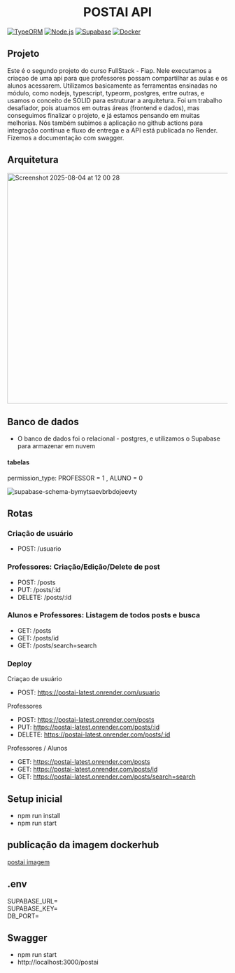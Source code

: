 <h1 align="center"> POSTAI API </h1>

[![TypeORM](https://img.shields.io/badge/TypeORM-FF0000?style=for-the-badge&logo=typeorm&logoColor=white)](https://typeorm.io/)
[![Node.js](https://img.shields.io/badge/Node.js-339933?style=for-the-badge&logo=nodedotjs&logoColor=white)](https://nodejs.org/)
[![Supabase](https://img.shields.io/badge/Supabase-3ECF8E?style=for-the-badge&logo=supabase&logoColor=white)](https://supabase.io/)
[![Docker](https://img.shields.io/badge/Docker-2496ED?style=for-the-badge&logo=docker&logoColor=white)](https://docker.com/)

## Projeto

Este é o segundo projeto do curso FullStack - Fiap. Nele executamos a criaçao de uma api para que professores possam compartilhar as aulas e os alunos acessarem. Utilizamos basicamente as ferramentas ensinadas no módulo, como nodejs, typescript, typeorm, postgres, entre outras, e usamos o conceito de SOLID para estruturar a arquitetura. Foi um trabalho desafiador, pois atuamos em outras áreas (frontend e dados), mas conseguimos finalizar o projeto, e já estamos pensando em muitas melhorias. Nós também subimos a aplicação no github actions para integração contínua e fluxo de entrega e a API está publicada no Render. Fizemos a documentação com swagger.

## Arquitetura
<img width="1223" height="526" alt="Screenshot 2025-08-04 at 12 00 28" src="https://github.com/user-attachments/assets/5ba4c04d-b701-4e36-845f-f0a8f8a44baa" />



## Banco de dados

- O banco de dados foi o relacional - postgres, e utilizamos o Supabase para armazenar em nuvem

#### tabelas

permission_type: PROFESSOR = 1 , ALUNO = 0

![supabase-schema-bymytsaevbrbdojeevty](https://github.com/user-attachments/assets/7924ab92-20ca-4477-915a-1754c48f79f6)

## Rotas

### Criação de usuário
- POST: /usuario

### Professores: Criação/Edição/Delete de post
- POST: /posts
- PUT: /posts/:id
- DELETE: /posts/:id

### Alunos e Professores: Listagem de todos posts e busca
- GET: /posts
- GET: /posts/id
- GET: /posts/search=search

### Deploy

Criaçao de usuário
- POST: https://postai-latest.onrender.com/usuario

Professores
- POST: https://postai-latest.onrender.com/posts
- PUT: https://postai-latest.onrender.com/posts/:id
- DELETE: https://postai-latest.onrender.com/posts/:id

Professores / Alunos
- GET: https://postai-latest.onrender.com/posts
- GET: https://postai-latest.onrender.com/posts/id
- GET: https://postai-latest.onrender.com/posts/search=search

## Setup inicial

- npm run install
- npm run start

## publicação da imagem dockerhub

[postai imagem](https://hub.docker.com/repository/docker/cilolata/postai/general)

## .env
SUPABASE_URL=
<br>
SUPABASE_KEY=
<br>
DB_PORT=

## Swagger

- npm run start
- http://localhost:3000/postai








